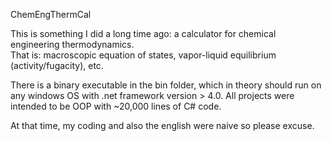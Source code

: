 ChemEngThermCal

This is something I did a long time ago: a calculator for chemical engineering thermodynamics.  
That is: macroscopic equation of states, vapor-liquid equilibrium (activity/fugacity), etc.

There is a binary executable in the bin folder, which in theory should run on any windows OS with .net framework version > 4.0. 
All projects were intended to be OOP with ~20,000 lines of C# code.

At that time, my coding and also the english were naive so please excuse.
